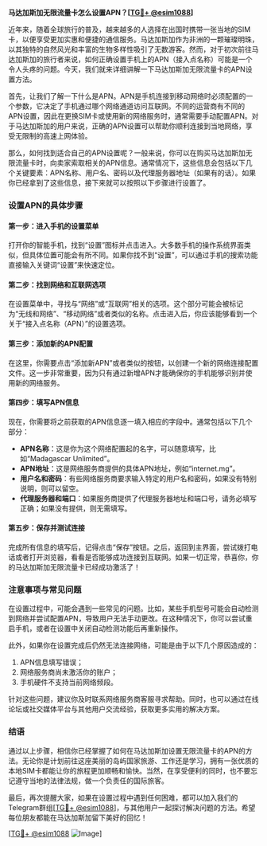 **马达加斯加无限流量卡怎么设置APN？[[TG💪+ @esim1088](https://t.me/s/esim1088)]**

近年来，随着全球旅行的普及，越来越多的人选择在出国时携带一张当地的SIM卡，以便享受更加实惠和便捷的通信服务。马达加斯加作为非洲的一颗璀璨明珠，以其独特的自然风光和丰富的生物多样性吸引了无数游客。然而，对于初次前往马达加斯加的旅行者来说，如何正确设置手机上的APN（接入点名称）可能是一个令人头疼的问题。今天，我们就来详细讲解一下马达加斯加无限流量卡的APN设置方法。

首先，让我们了解一下什么是APN。APN是手机连接到移动网络时必须配置的一个参数，它决定了手机通过哪个网络通道访问互联网。不同的运营商有不同的APN设置，因此在更换SIM卡或使用新的网络服务时，通常需要手动配置APN。对于马达加斯加的用户来说，正确的APN设置可以帮助你顺利连接到当地网络，享受无限制的高速上网体验。

那么，如何找到适合自己的APN设置呢？一般来说，你可以在购买马达加斯加无限流量卡时，向卖家索取相关的APN信息。通常情况下，这些信息会包括以下几个关键要素：APN名称、用户名、密码以及代理服务器地址（如果有的话）。如果你已经拿到了这些信息，接下来就可以按照以下步骤进行设置了。

### 设置APN的具体步骤

#### 第一步：进入手机的设置菜单
打开你的智能手机，找到“设置”图标并点击进入。大多数手机的操作系统界面类似，但具体位置可能会有所不同。如果你找不到“设置”，可以通过手机的搜索功能直接输入关键词“设置”来快速定位。

#### 第二步：找到网络和互联网选项
在设置菜单中，寻找与“网络”或“互联网”相关的选项。这个部分可能会被标记为“无线和网络”、“移动网络”或者类似的名称。点击进入后，你应该能够看到一个关于“接入点名称（APN）”的设置选项。

#### 第三步：添加新的APN配置
在这里，你需要点击“添加新APN”或者类似的按钮，以创建一个新的网络连接配置文件。这一步非常重要，因为只有通过新增APN才能确保你的手机能够识别并使用新的网络服务。

#### 第四步：填写APN信息
现在，你需要将之前获取的APN信息逐一填入相应的字段中。通常包括以下几个部分：

- **APN名称**：这是你为这个网络配置起的名字，可以随意填写，比如“Madagascar Unlimited”。
- **APN地址**：这是网络服务商提供的具体APN地址，例如“internet.mg”。
- **用户名和密码**：有些网络服务商要求输入特定的用户名和密码，如果没有特别说明，则可以留空。
- **代理服务器和端口**：如果服务商提供了代理服务器地址和端口号，请务必填写正确；如果没有提供，则无需填写。

#### 第五步：保存并测试连接
完成所有信息的填写后，记得点击“保存”按钮。之后，返回到主界面，尝试拨打电话或者打开浏览器，看看是否能够成功连接到互联网。如果一切正常，恭喜你，你的马达加斯加无限流量卡已经成功激活了！

### 注意事项与常见问题

在设置过程中，可能会遇到一些常见的问题。比如，某些手机型号可能会自动检测到网络并尝试配置APN，导致用户无法手动更改。在这种情况下，你可以尝试重启手机，或者在设置中关闭自动检测功能后再重新操作。

此外，如果你在设置完成后仍然无法连接网络，可能是由于以下几个原因造成的：
1. APN信息填写错误；
2. 网络服务商尚未激活你的账户；
3. 手机硬件不支持当前网络频段。

针对这些问题，建议你及时联系网络服务商客服寻求帮助。同时，也可以通过在线论坛或社交媒体平台与其他用户交流经验，获取更多实用的解决方案。

### 结语

通过以上步骤，相信你已经掌握了如何在马达加斯加设置无限流量卡的APN的方法。无论你是计划前往这座美丽的岛屿国家旅游、工作还是学习，拥有一张优质的本地SIM卡都能让你的旅程更加顺畅和愉快。当然，在享受便利的同时，也不要忘记遵守当地的法律法规，做一个负责任的国际旅客。

最后，再次提醒大家，如果在设置过程中遇到任何困难，都可以加入我们的Telegram群组[[TG💪+ @esim1088](https://t.me/s/esim1088)]，与其他用户一起探讨解决问题的方法。希望每位朋友都能在马达加斯加留下美好的回忆！

[[TG💪+ @esim1088](https://t.me/s/esim1088) ![Image](https://i.postimg.cc/4NQfJmqS/Snipaste-2025-05-13-00-14-12.png)]